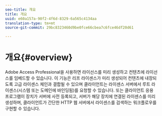 ```yaml
---
seo-title: 개요
title: 개요
uuid: e60a157a-90f2-4f6d-8329-6a565c4134aa
translation-type: tm+mt
source-git-commit: 29bc8323460d9be0fce66cbea7c6fce46df20d61

---
```



# 개요{#overview}

Adobe Access Professional을 사용하면 라이선스를 미리 생성하고 컨텐츠에 라이선스를 임베드할 수 있습니다. 이 기능은 리프 라이센스가 미리 생성되어 컨텐츠에 내장되도록 고급 라이센스 체인과 결합될 수 있으며 클라이언트는 라이센스 서버에서 루트 라이센스(시스템 또는 도메인에 바인딩됨)를 요청할 수 있습니다. 또는 클라이언트 응용 프로그램이 장치가 서버에 사전 등록되고, 서버가 해당 장치에 연결된 라이센스를 미리 생성하며, 클라이언트가 간단한 HTTP 웹 서버에서 라이센스를 검색하는 워크플로우를 구현할 수 있습니다.
